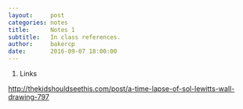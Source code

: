 ```yaml
---
layout:     post
categories: notes
title:      Notes 1
subtitle:   In class references.
author:     bakercp
date:       2016-09-07 18:00:00
---
```


1. Links

http://thekidshouldseethis.com/post/a-time-lapse-of-sol-lewitts-wall-drawing-797

